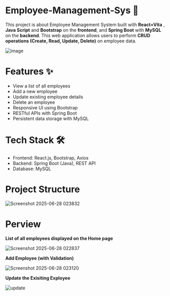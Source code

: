 # Employee-Management-Sys 🚀
This project is about Employee Management System built with **React+Vita** , **Java Script** and **Bootstrap** on the **frontend**, and **Spring Boot** with **MySQL** on the **backend**. This web application allows users to perform **CRUD operations (Create, Read, Update, Delete)** on employee data.

![image]("https://github.com/user-attachments/assets/468cc41d-86ab-4163-8ccd-6f38d1a8ed95")

# Features ✨
* View a list of all employees
* Add a new employee
* Update existing employee details
* Delete an employee
* Responsive UI using Bootstrap
* RESTful APIs with Spring Boot
* Persistent data storage with MySQL



# Tech Stack 🛠️
* Frontend: React.js, Bootstrap, Axios
* Backend: Spring Boot (Java), REST API
* Database: MySQL

# Project Structure
![Screenshot 2025-06-28 023832]("https://github.com/user-attachments/assets/f0c785d9-4021-4540-a71b-83d7881d6390")

# Perview
**List of all employees displayed on the Home page**

![Screenshot 2025-06-28 022837]("https://github.com/user-attachments/assets/1a70d1cd-a13c-494f-b6e4-ff0ce1dbc7fb")

**Add Employee (with Validation)**

![Screenshot 2025-06-28 023120]("https://github.com/user-attachments/assets/641dfc2f-98e7-4882-8ea0-142889a4eef6")

**Update the Exisiting Exployee**

![update]("https://github.com/user-attachments/assets/8cd324d0-ec86-4910-a518-26b6302534b8")


